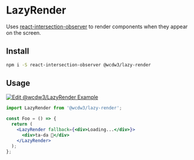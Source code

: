 # LazyRender
Uses [react-intersection-observer](https://www.npmjs.com/package/react-intersection-observer) to render components when they appear on the screen.

## Install

```bash
npm i -S react-intersection-observer @wcdw3/lazy-render
```

## Usage
[![Edit @wcdw3/LazyRender Example](https://codesandbox.io/static/img/play-codesandbox.svg)](https://codesandbox.io/s/wcdw3-lazyrender-example-80f7vr?fontsize=14&hidenavigation=1&theme=dark)

```jsx
import LazyRender from '@wcdw3/lazy-render';

const Foo = () => {
  return (
    <LazyRender fallback={<div>Loading...</div>}>
      <div>ta-da 🎉</div>
    </LazyRender>
  );
};
```
